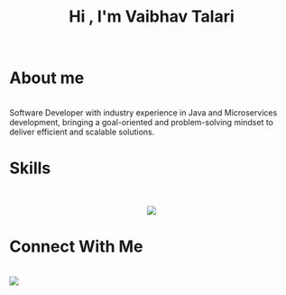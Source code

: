 <h1 align="center"><b>Hi , I'm Vaibhav Talari </b></h1>
<br>

<h1>About me</h1>
<br>
Software Developer with industry experience in Java and Microservices development, bringing a goal-oriented and problem-solving mindset to deliver efficient and scalable solutions.


<h1>Skills</h1>
<br>
<p align="center">
  <a href="https://skillicons.dev">
    <img src="https://skillicons.dev/icons?i=java,go,py,html,css,bash,spring,maven,selenium,mysql,mongodb,redis,elasticsearch,git,github,gitlab,docker,kubernetes,aws,jenkins,kafka,grafana,prometheus,vscode,eclipse,notion,postman,devto,stackoverflow,linux,ubuntu,arch,windows,kali,raspberrypi&perline=14" />
  </a>
</p>

<h1>Connect With Me</h1>
<br>
<a href="https://www.linkedin.com/in/vaibhav-15-talari/" target="_blank">
  <img src="https://skillicons.dev/icons?i=linkedin" />
</a>

<!--
**vaibhav-talari/vaibhav-talari** is a ✨ _special_ ✨ repository because its `README.md` (this file) appears on your GitHub profile.

Here are some ideas to get you started:

- 🔭 I’m currently working on ...
- 🌱 I’m currently learning ...
- 👯 I’m looking to collaborate on ...
- 🤔 I’m looking for help with ...
- 💬 Ask me about ...
- 📫 How to reach me: ...
- 😄 Pronouns: ...
- ⚡ Fun fact: ...


-->
